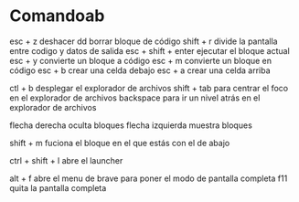 # Comandoab
esc + z                 deshacer
dd                      borrar bloque de código
shift + r               divide la pantalla entre codigo y datos de salida
esc + shift + enter     ejecutar el bloque actual 
esc + y                 convierte un bloque a código 
esc + m                 convierte un bloque en código
esc + b                 crear una celda debajo
esc + a                 crear una celda arriba

ctl + b                 desplegar el explorador de archivos
shift + tab             para centrar el foco en el explorador de archivos
backspace               para ir un nivel atrás en el explorador de archivos 

flecha derecha          oculta bloques
flecha izquierda        muestra bloques

shift + m               fuciona el bloque en el que estás con el de abajo 

ctrl + shift + l        abre el launcher

alt + f                 abre el menu de brave para poner el modo de pantalla completa
f11                     quita la pantalla completa
